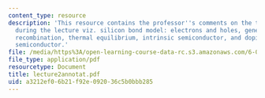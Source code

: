 ```yaml
---
content_type: resource
description: 'This resource contains the professor''s comments on the topics covered
  during the lecture viz. silicon bond model: electrons and holes, generation and
  recombination, thermal equilibrium, intrinsic semiconductor, and doping, extrinsic
  semiconductor.'
file: /media/https%3A/open-learning-course-data-rc.s3.amazonaws.com/6-012-microelectronic-devices-and-circuits-fall-2005/a3212ef06b21f92e092036c5b0bbb285_lecture2annotat.pdf
file_type: application/pdf
resourcetype: Document
title: lecture2annotat.pdf
uid: a3212ef0-6b21-f92e-0920-36c5b0bbb285
---
```

